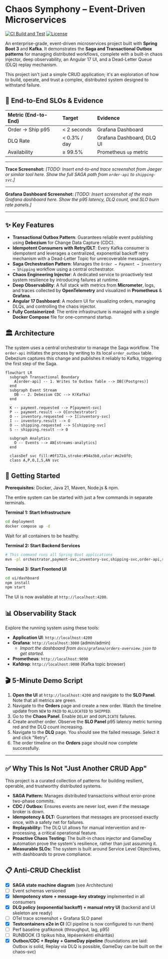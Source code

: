 # Chaos Symphony – Event-Driven Microservices

[![CI Build and Test](https://github.com/APorkolab/chaos-symphony/actions/workflows/ci.yml/badge.svg)](https://github.com/APorkolab/chaos-symphony/actions/workflows/ci.yml)
[![License](https://img.shields.io/badge/license-MIT-informational.svg)](LICENSE)

An enterprise-grade, event-driven microservices project built with **Spring Boot 3** and **Kafka**. It demonstrates the **Saga and Transactional Outbox patterns** for managing distributed workflows, complete with a built-in chaos injector, deep observability, an Angular 17 UI, and a Dead-Letter Queue (DLQ) replay mechanism.

This project isn't just a simple CRUD application; it's an exploration of how to build, operate, and trust a complex, distributed system designed to withstand failure.

## 🎯 End-to-End SLOs & Evidence

| Metric (End-to-End) | Target | Evidence |
| :--- | :--- | :--- |
| Order → Ship p95 | < 2 seconds | Grafana Dashboard |
| DLQ Rate | < 0.3% / day | Grafana Dashboard, DLQ UI |
| Availability | ≥ 99.5% | Prometheus `up` metric |

---

**Trace Screenshot:**
*[TODO: Insert end-to-end trace screenshot from Jaeger or similar tool here. Show the full SAGA path from `order-api` to `shipping-svc`.]*

---

**Grafana Dashboard Screenshot:**
*[TODO: Insert screenshot of the main Grafana dashboard here. Show the p95 latency, DLQ count, and SLO burn rate panels.]*

---

## ✨ Key Features

  * **Transactional Outbox Pattern**: Guarantees reliable event publishing using **Debezium** for Change Data Capture (CDC).
  * **Idempotent Consumers with Retry/DLT**: Every Kafka consumer is idempotent and leverages a centralized, exponential backoff retry mechanism with a Dead-Letter Topic for unrecoverable messages.
  * **Saga Orchestration Pattern**: Manages the `Order → Payment → Inventory → Shipping` workflow using a central orchestrator.
  * **Chaos Engineering Injector**: A dedicated service to proactively test system resilience by introducing failures at runtime.
  * **Deep Observability**: A full stack with metrics from **Micrometer**, logs, and traces collected by **OpenTelemetry** and visualized in **Prometheus** & **Grafana**.
  * **Angular 17 Dashboard**: A modern UI for visualizing orders, managing DLQs, and controlling the chaos injector.
  * **Fully Containerized**: The entire infrastructure is managed with a single **Docker Compose** file for one-command startup.

## 🏛️ Architecture

The system uses a central orchestrator to manage the Saga workflow. The `order-api` initiates the process by writing to its local `order_outbox` table. Debezium captures this change and publishes it reliably to Kafka, triggering the first step of the Saga.

```mermaid
flowchart LR
  subgraph Transactional Boundary
    A[order-api] -- 1. Writes to Outbox Table --> DB[(Postgres)]
  end
  subgraph Event Stream
    DB -- 2. Debezium CDC --> K(Kafka)
  end

  K -- payment.requested --> P[payment-svc]
  P -- payment.result --> O[orchestrator]
  O -- inventory.requested --> I[inventory-svc]
  I -- inventory.result --> O
  O -- shipping.requested --> S[shipping-svc]
  S -- shipping.result --> O

  subgraph Analytics
    O -- Events --> AN[streams-analytics]
  end

  classDef svc fill:#0f172a,stroke:#94a3b8,color:#e2e8f0;
  class A,P,O,I,S,AN svc
```

## 🚀 Getting Started

**Prerequisites:** Docker, Java 21, Maven, Node.js & npm.

The entire system can be started with just a few commands in separate terminals.

**Terminal 1: Start Infrastructure**
```bash
cd deployment
docker compose up -d
```
Wait for all containers to be healthy.

**Terminal 2: Start Backend Services**
```bash
# This command runs all Spring Boot applications
mvn -pl orchestrator,payment-svc,inventory-svc,shipping-svc,order-api,streams-analytics,dlq-admin,chaos-svc spring-boot:run
```

**Terminal 3: Start Frontend UI**
```bash
cd ui/dashboard
npm install
npm start
```
The UI is now available at `http://localhost:4200`.

## 📊 Observability Stack

Explore the running system using these tools:
  * **Application UI**: `http://localhost:4200`
  * **Grafana**: `http://localhost:3000` (admin/admin)
      * *Import the dashboard from `docs/grafana/orders-overview.json` to get started.*
  * **Prometheus**: `http://localhost:9090`
  * **Kafdrop**: `http://localhost:9000` (Kafka topic browser)

## 🎬 5-Minute Demo Script

1.  **Open the UI** at `http://localhost:4200` and navigate to the **SLO Panel**. Note that all metrics are green.
2.  Navigate to the **Orders** page and create a new order. Watch the timeline update from `NEW` to `PAID` to `ALLOCATED` to `SHIPPED`.
3.  Go to the **Chaos Panel**. Enable `DELAY` and `DUPLICATE` failures.
4.  Create another order. Observe the **SLO Panel** p95 latency metric turning red and the DLQ count increasing.
5.  Navigate to the **DLQ** page. You should see the failed message. Select it and click "Retry".
6.  The order timeline on the **Orders** page should now complete successfully.

---

## ✅ Why This Is Not "Just Another CRUD App"

This project is a curated collection of patterns for building resilient, operable, and trustworthy distributed systems.

*   **SAGA Pattern:** Manages distributed transactions without error-prone two-phase commits.
*   **CDC / Outbox:** Ensures events are never lost, even if the message broker is down.
*   **Idempotency & DLT:** Guarantees that messages are processed exactly once, with a safety net for failures.
*   **Replayability:** The DLQ UI allows for manual intervention and re-processing, a critical operational feature.
*   **Proactive Chaos Testing:** The built-in chaos injector and GameDay automation prove the system's resilience, rather than just assuming it.
*   **Measurable SLOs:** The system is built around Service Level Objectives, with dashboards to prove compliance.

## 📋 Anti-CRUD Checklist

- [x] **SAGA state machine diagram** (see Architecture)
- [ ] Event schemas versioned
- [x] **Idempotency store + message-key strategy** implemented in all consumers
- [x] **DLQ policy (exponential backoff) + manual retry UI** (backend and UI skeleton are ready)
- [ ] OTel trace screenshot + Grafana SLO panel
- [x] **Testcontainers e2e in CI** (CI pipeline is now configured to run them)
- [ ] Perf baseline grafikonok (throughput, lag, p95)
- [ ] RUNBOOK (3 tipikus hiba, lépésenkénti elhárítás)
- [x] **Outbox/CDC + Replay + GameDay pipeline** (foundations are laid: Outbox is solid, Replay via DLQ is possible, GameDay can be built on the chaos-svc)
